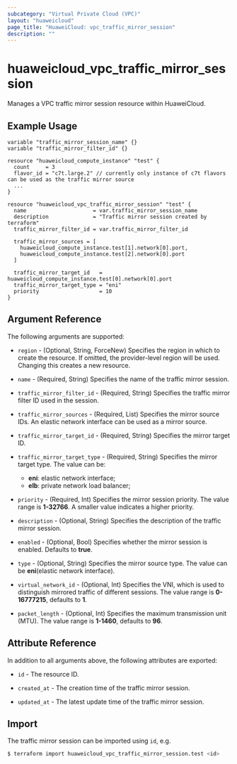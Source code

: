 ```yaml
---
subcategory: "Virtual Private Cloud (VPC)"
layout: "huaweicloud"
page_title: "HuaweiCloud: vpc_traffic_mirror_session"
description: ""
---
```


# huaweicloud_vpc_traffic_mirror_session

 Manages a VPC traffic mirror session resource within HuaweiCloud.

## Example Usage

```hcl
variable "traffic_mirror_session_name" {}
variable "traffic_mirror_filter_id" {}

resource "huaweicloud_compute_instance" "test" {
  count     = 3
  flavor_id = "c7t.large.2" // currently only instance of c7t flavors can be used as the traffic mirror source
  ...
}

resource "huaweicloud_vpc_traffic_mirror_session" "test" {
  name                     = var.traffic_mirror_session_name
  description              = "Traffic mirror session created by terraform"
  traffic_mirror_filter_id = var.traffic_mirror_filter_id

  traffic_mirror_sources = [
    huaweicloud_compute_instance.test[1].network[0].port,
    huaweicloud_compute_instance.test[2].network[0].port
  ]

  traffic_mirror_target_id   = huaweicloud_compute_instance.test[0].network[0].port
  traffic_mirror_target_type = "eni"
  priority                   = 10
}
```

## Argument Reference

The following arguments are supported:

* `region` - (Optional, String, ForceNew) Specifies the region in which to create the resource.
  If omitted, the provider-level region will be used.
  Changing this creates a new resource.

* `name` - (Required, String) Specifies the name of the traffic mirror session.

* `traffic_mirror_filter_id` - (Required, String) Specifies the traffic mirror filter ID used in the session.

* `traffic_mirror_sources` - (Required, List) Specifies the mirror source IDs.
  An elastic network interface can be used as a mirror source.

* `traffic_mirror_target_id` - (Required, String) Specifies the mirror target ID.

* `traffic_mirror_target_type` - (Required, String) Specifies the mirror target type. The value can be:
  + **eni**: elastic network interface;
  + **elb**: private network load balancer;

* `priority` - (Required, Int) Specifies the mirror session priority. The value range is **1-32766**.
  A smaller value indicates a higher priority.

* `description` - (Optional, String) Specifies the description of the traffic mirror session.

* `enabled` - (Optional, Bool) Specifies whether the mirror session is enabled. Defaults to **true**.

* `type` - (Optional, String) Specifies the mirror source type. The value can be **eni**(elastic network interface).

* `virtual_network_id` - (Optional, Int) Specifies the VNI, which is used to distinguish mirrored traffic of
  different sessions. The value range is **0-16777215**, defaults to **1**.

* `packet_length` - (Optional, Int) Specifies the maximum transmission unit (MTU).
  The value range is **1-1460**, defaults to **96**.

## Attribute Reference

In addition to all arguments above, the following attributes are exported:

* `id` - The resource ID.

* `created_at` - The creation time of the traffic mirror session.

* `updated_at` - The latest update time of the traffic mirror session.

## Import

The traffic mirror session can be imported using `id`, e.g.

```bash
$ terraform import huaweicloud_vpc_traffic_mirror_session.test <id>
```
